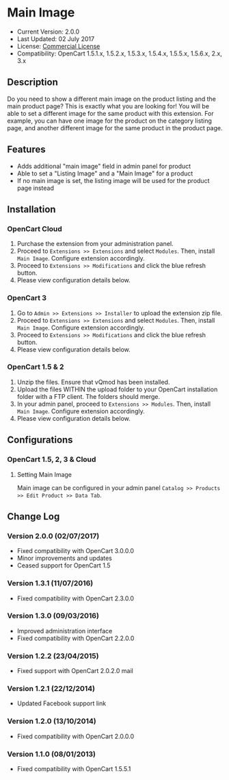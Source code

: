 # Main Image

* Current Version: 2.0.0
* Last Updated: 02 July 2017
* License: [Commercial License][1]
* Compatibility: OpenCart 1.5.1.x, 1.5.2.x, 1.5.3.x, 1.5.4.x, 1.5.5.x, 1.5.6.x, 2.x, 3.x


[1]: https://www.marketinsg.com/usage-license

## Description

Do you need to show a different main image on the product listing and the main product page? This is exactly what you are looking for! You will be able to set a different image for the same product with this extension. For example, you can have one image for the product on the category listing page, and another different image for the same product in the product page.

## Features

* Adds additional "main image" field in admin panel for product
* Able to set a "Listing Image" and a "Main Image" for a product
* If no main image is set, the listing image will be used for the product page instead

## Installation

### OpenCart Cloud

1. Purchase the extension from your administration panel.
2. Proceed to `Extensions >> Extensions` and select `Modules`. Then, install `Main Image`. Configure extension accordingly.
3. Proceed to `Extensions >> Modifications` and click the blue refresh button.
4. Please view configuration details below.

### OpenCart 3

1. Go to `Admin >> Extensions >> Installer` to upload the extension zip file.
2. Proceed to `Extensions >> Extensions` and select `Modules`. Then, install `Main Image`. Configure extension accordingly.
3. Proceed to `Extensions >> Modifications` and click the blue refresh button.
4. Please view configuration details below.

### OpenCart 1.5 & 2

1. Unzip the files. Ensure that vQmod has been installed.
2. Upload the files WITHIN the upload folder to your OpenCart installation folder with a FTP client. The folders should merge.
3. In your admin panel, proceed to `Extensions >> Modules`. Then, install `Main Image`. Configure extension accordingly.
4. Please view configuration details below.

## Configurations

### OpenCart 1.5, 2, 3 & Cloud

1. Setting Main Image

	Main image can be configured in your admin panel `Catalog >> Products >> Edit Product >> Data Tab`.

## Change Log

### Version 2.0.0 (02/07/2017)
* Fixed compatibility with OpenCart 3.0.0.0
* Minor improvements and updates
* Ceased support for OpenCart 1.5
### Version 1.3.1 (11/07/2016)
* Fixed compatibility with OpenCart 2.3.0.0
### Version 1.3.0 (09/03/2016)
* Improved administration interface
* Fixed compatibility with OpenCart 2.2.0.0
### Version 1.2.2 (23/04/2015)
* Fixed support with OpenCart 2.0.2.0 mail
### Version 1.2.1 (22/12/2014)
* Updated Facebook support link
### Version 1.2.0 (13/10/2014)
* Fixed compatibility with OpenCart 2.0.0.0
### Version 1.1.0 (08/01/2013)
* Fixed compatibility with OpenCart 1.5.5.1